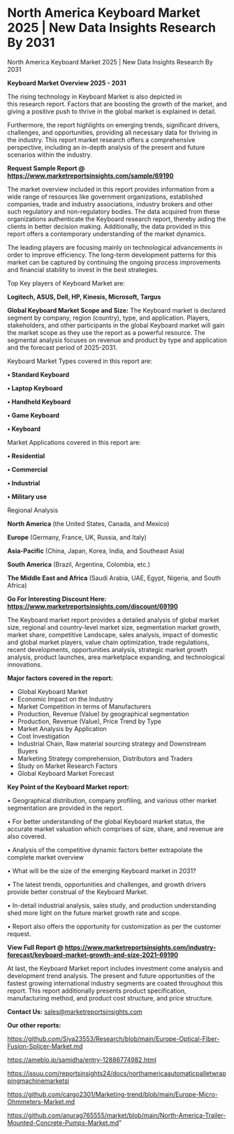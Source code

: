 # North America Keyboard Market 2025 | New Data Insights Research By 2031
North America Keyboard Market 2025 | New Data Insights Research By 2031

<Strong> Keyboard Market Overview 2025 - 2031</strong>

The rising technology in Keyboard Market is also depicted in this research report. Factors that are boosting the growth of the market, and giving a positive push to thrive in the global market is explained in detail.

Furthermore, the report highlights on emerging trends, significant drivers, challenges, and opportunities, providing all necessary data for thriving in the industry. This report market research offers a comprehensive perspective, including an in-depth analysis of the present and future scenarios within the industry.

<strong>Request Sample Report @ <a href=https://www.marketreportsinsights.com/sample/69190>https://www.marketreportsinsights.com/sample/69190</a></strong>

The market overview included in this report provides information from a wide range of resources like government organizations, established companies, trade and industry associations, industry brokers and other such regulatory and non-regulatory bodies. The data acquired from these organizations authenticate the Keyboard research report, thereby aiding the clients in better decision making. Additionally, the data provided in this report offers a contemporary understanding of the market dynamics.

The leading players are focusing mainly on technological advancements in order to improve efficiency. The long-term development patterns for this market can be captured by continuing the ongoing process improvements and financial stability to invest in the best strategies.

Top Key players of Keyboard Market are:

<strong>Logitech, ASUS, Dell, HP, Kinesis, Microsoft, Targus</strong>

<strong><b>Global Keyboard Market Scope and Size:</b></strong>
The Keyboard market is declared segment by company, region (country), type, and application. Players, stakeholders, and other participants in the global Keyboard market will gain the market scope as they use the report as a powerful resource. The segmental analysis focuses on revenue and product by type and application and the forecast period of 2025-2031.

Keyboard Market Types covered in this report are:

<strong>• Standard Keyboard

• Laptop Keyboard

• Handheld Keyboard

• Game Keyboard

• Keyboard</strong>

Market Applications covered in this report are:

<strong>• Residential

• Commercial

• Industrial

• Military use</strong> 

Regional Analysis

<strong>North America</strong> (the United States, Canada, and Mexico)

<strong>Europe</strong> (Germany, France, UK, Russia, and Italy)

<strong>Asia-Pacific</strong> (China, Japan, Korea, India, and Southeast Asia)

<strong>South America</strong> (Brazil, Argentina, Colombia, etc.)

<strong>The Middle East and Africa</strong> (Saudi Arabia, UAE, Egypt, Nigeria, and South Africa)

<strong>Go For Interesting Discount Here: <a href=https://www.marketreportsinsights.com/discount/69190>https://www.marketreportsinsights.com/discount/69190</a></strong>

The Keyboard market report provides a detailed analysis of global market size, regional and country-level market size, segmentation market growth, market share, competitive Landscape, sales analysis, impact of domestic and global market players, value chain optimization, trade regulations, recent developments, opportunities analysis, strategic market growth analysis, product launches, area marketplace expanding, and technological innovations.

<strong><b>Major factors covered in the report:</b></strong>
<ul>
  <li>Global Keyboard Market </li>
  <li>Economic Impact on the Industry</li>
  <li>Market Competition in terms of Manufacturers</li>
  <li>Production, Revenue (Value) by geographical segmentation</li>
  <li>Production, Revenue (Value), Price Trend by Type</li>
  <li>Market Analysis by Application</li>
  <li>Cost Investigation</li>
  <li>Industrial Chain, Raw material sourcing strategy and Downstream Buyers</li>
  <li>Marketing Strategy comprehension, Distributors and Traders</li>
  <li>Study on Market Research Factors</li>
  <li>Global Keyboard Market Forecast</li>
</ul>

<strong><b>Key Point of the Keyboard Market report:</b></strong>

• Geographical distribution, company profiling, and various other market segmentation are provided in the report.

• For better understanding of the global Keyboard market status, the accurate market valuation which comprises of size, share, and revenue are also covered.

• Analysis of the competitive dynamic factors better extrapolate the complete market overview

• What will be the size of the emerging Keyboard market in 2031?

• The latest trends, opportunities and challenges, and growth drivers provide better construal of the Keyboard Market.

• In-detail industrial analysis, sales study, and production understanding shed more light on the future market growth rate and scope.

• Report also offers the opportunity for customization as per the customer request.

<strong><b>View Full Report @ <a href=https://www.marketreportsinsights.com/industry-forecast/keyboard-market-growth-and-size-2021-69190>https://www.marketreportsinsights.com/industry-forecast/keyboard-market-growth-and-size-2021-69190</a></b></strong>


At last, the Keyboard Market report includes investment come analysis and development trend analysis. The present and future opportunities of the fastest growing international industry segments are coated throughout this report. This report additionally presents product specification, manufacturing method, and product cost structure, and price structure.

<strong>Contact Us:</strong>
sales@marketreportsinsights.com

<strong>Our other reports:</strong>

<a href=https://github.com/Siya23553/Research/blob/main/Europe-Optical-Fiber-Fusion-Splicer-Market.md>https://github.com/Siya23553/Research/blob/main/Europe-Optical-Fiber-Fusion-Splicer-Market.md</a>

<a href=https://ameblo.jp/samidha/entry-12886774982.html>https://ameblo.jp/samidha/entry-12886774982.html</a>

<a href=https://issuu.com/reportsinsights24/docs/northamericaautomaticpalletwrappingmachinemarketsi>https://issuu.com/reportsinsights24/docs/northamericaautomaticpalletwrappingmachinemarketsi</a>

<a href=https://github.com/cargo2301/Marketing-trend/blob/main/Europe-Micro-Ohmmeters-Market.md>https://github.com/cargo2301/Marketing-trend/blob/main/Europe-Micro-Ohmmeters-Market.md</a>

<a href=https://github.com/anurag765555/market/blob/main/North-America-Trailer-Mounted-Concrete-Pumps-Market.md>https://github.com/anurag765555/market/blob/main/North-America-Trailer-Mounted-Concrete-Pumps-Market.md</a>"
